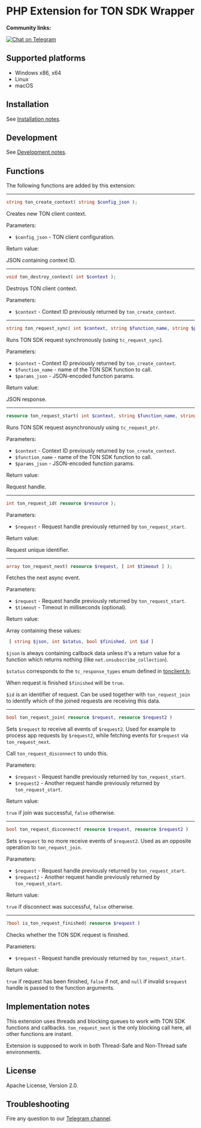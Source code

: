 # PHP Extension for TON SDK Wrapper

**Community links:**

[![Chat on Telegram](https://img.shields.io/badge/chat-on%20telegram-9cf.svg)](https://t.me/RADIANCE_TON_SDK)

## Supported platforms

 - Windows x86, x64
 - Linux
 - macOS
 
## Installation

See [Installation notes](INSTALL.MD).

## Development

See [Development notes](DEVELOPMENT.MD).

## Functions

The following functions are added by this extension:

---

```php
string ton_create_context( string $config_json );
```

Creates new TON client context.

Parameters:

 - `$config_json` - TON client configuration.
 
Return value:

 JSON containing context ID.

---

```php
void ton_destroy_context( int $context );
```

Destroys TON client context.

Parameters:

 - `$context` - Context ID previously returned by `ton_create_context`.

---

```php
string ton_request_sync( int $context, string $function_name, string $params_json);
```

Runs TON SDK request synchronously (using `tc_request_sync`).

Parameters:

 - `$context` - Context ID previously returned by `ton_create_context`.
 - `$function_name` - name of the TON SDK function to call.
 - `$params_json` - JSON-encoded function params.
 
Return value:

 JSON response.

---

```php
resource ton_request_start( int $context, string $function_name, string $params_json );
```

Runs TON SDK request asynchronously using `tc_request_ptr`.

Parameters:

 - `$context` - Context ID previously returned by `ton_create_context`.
 - `$function_name` - name of the TON SDK function to call.
 - `$params_json` - JSON-encoded function params.
 
Return value:

 Request handle.

---

```php
int ton_request_id( resource $resource );
```

Parameters:

- `$request` - Request handle previously returned by `ton_request_start`.

Return value:

Request unique identifier.

---

```php
array ton_request_next( resource $request, [ int $timeout ] );
```

Fetches the next async event.

Parameters:

 - `$request` - Request handle previously returned by `ton_request_start`.
 - `$timeout` - Timeout in milliseconds (optional).
 
Return value:

 Array containing these values:
  
```php
 [ string $json, int $status, bool $finished, int $id ]
```

 `$json` is always containing callback data unless it's a return value for a function which returns nothing 
 (like `net.unsubscribe_collection`).
  
 `$status` corresponds to the `tc_response_types` enum defined in [tonclient.h](https://github.com/tonlabs/TON-SDK/blob/master/ton_client/client/tonclient.h);
 
 When request is finished `$finished` will be `true`.

 `$id` is an identifier of request. Can be used together with `ton_request_join` 
 to identify which of the joined requests are receiving this data.

---

```php
bool ton_request_join( resource $request, resource $request2 )
```

Sets `$request` to receive all events of `$request2`. Used for example to process
app requests by `$request2`, while fetching events for `$request` via `ton_request_next`.

Call `ton_request_disconnect` to undo this.

Parameters:

- `$request` - Request handle previously returned by `ton_request_start`.
- `$request2` - Another request handle previously returned by `ton_request_start`.

Return value:

`true` if join was successful, `false` otherwise.

---

```php
bool ton_request_disconnect( resource $request, resource $request2 )
```

Sets `$request` to no more receive events of `$request2`. Used 
as an opposite operation to `ton_request_join`.

Parameters:

- `$request` - Request handle previously returned by `ton_request_start`.
- `$request2` - Another request handle previously returned by `ton_request_start`.

Return value:

`true` if disconnect was successful, `false` otherwise.

---

```php
?bool is_ton_request_finished( resource $request )
```

Checks whether the TON SDK request is finished.

Parameters:

 - `$request` - Request handle previously returned by `ton_request_start`.
 
Return value:

 `true` if request has been finished, `false` if not, and `null` if invalid `$request`
 handle is passed to the function arguments.


## Implementation notes

This extension uses threads and blocking queues to work with TON SDK functions and callbacks.
`ton_request_next` is the only blocking call here, all other functions are instant.

Extension is supposed to work in both Thread-Safe and Non-Thread safe environments. 

## License

Apache License, Version 2.0.

## Troubleshooting

Fire any question to our [Telegram channel](https://t.me/RADIANCE_TON_SDK).